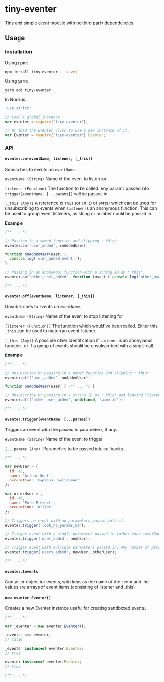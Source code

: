# tiny-eventer

Tiny and simple event module with no third party dependencies.

## Usage

### Installation

Using npm:

```bash
npm install tiny-eventer [--save]
```

Using yarn:

```bash
yarn add tiny-eventer
```

In Node.js:

```javascript
'use strict'

// Load a global instance
var eventer = require('tiny-eventer');

// Or load the Eventer class to use a new instance of it.
var Eventer = require('tiny-eventer').Eventer;
```

### API

#### `eventer.on(eventName, listener, [_this])`

Subscribes to events on `eventName`.

`eventName (String)` Name of the event to listen for

`listener (Function)` The function to be called. Any params passed into `trigger(eventName, [...params])` will be passed in.

`[_this (Any)]` A reference to `this` (or an ID of sorts) which can be used for unsubscribing to events when `listener` is an anonymous function. This can be used to group event listeners, as string or number could be passed in.

**Example**

```javascript
/** ... */

// Passing in a named function and skipping *_this*
eventer.on('user_added', onAddedUser);

function onAddedUser(user) {
  console.log('user_added event!');
}

// Passing in an anonymous function with a string ID as *_this*.
eventer.on('other_user_added', function (user) { console.log('other_user_added event!') }, 'some.id');

/** ... */
```

#### `eventer.off(eventName, listener, [_this])`

Unsubscribes to events on `eventName`.

`eventName (String)` Name of the event to stop listening for

`[listener (Function)]` The function which would've been called. Either this `_this` can be used to match an event listener.

`[_this (Any)]` A possible other identification if `listener` is an anonymous function, or if a group of events should be unsubscribed with a single call.

**Example**

```javascript
/** ... */

// Unsubscribe by passing in a named function and skipping *_this*
eventer.off('user_added', onAddedUser);

function onAddedUser(user) { /** ... */ }

// Unsubscribe by passing in a string ID as *_this* and leaving *listener* empty
eventer.off('other_user_added', undefined, 'some.id');

/** ... */
```

#### `eventer.trigger(eventName, [...params])`

Triggers an event with the passed in parameters, if any.

`eventName (String)` Name of the event to trigger

`[...params (Any)]` Parameters to be passed into callbacks

```javascript
/** ... */

var newUser = {
  id: 42,
  name: 'Arthur Dent',
  occupation: 'Hapless Englishman'
};

var otherUser = {
  id: 49,
  name: 'Ford Prefect',
  occupation: 'Writer'
};

// Triggers an event with no parameters passed into it.
eventer.trigger('look_no_params_ma');

// Trigger event with a single parameter passed in (other than eventName, obviously).
eventer.trigger('user_added', newUser);

// Trigger event with multiple parameters passed in. Any number of parameters can be passed in.
eventer.trigger('users_added', newUser, otherUser);

/** ... */
```

#### `eventer.$events`

Container object for events, with keys as the name of the event and the values are arrays of event items (consisting of listener and _this)

#### `new eventer.Eventer()`

Creates a new Eventer instance useful for creating sandboxed events.

```javascript
/** ... */

var _eventer = new eventer.Eventer();

_eventer === eventer;
// false

_eventer instanceof eventer.Eventer;
// true

eventer instanceof eventer.Eventer;
// true

/** ... */
```

